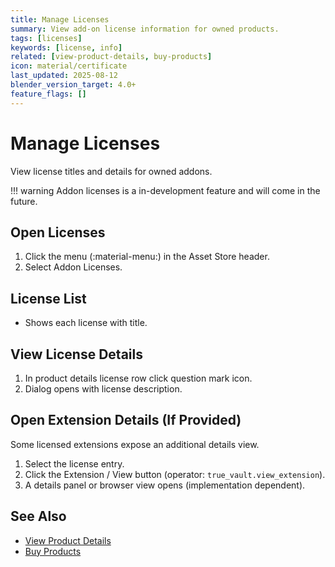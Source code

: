 ```yaml
---
title: Manage Licenses
summary: View add-on license information for owned products.
tags: [licenses]
keywords: [license, info]
related: [view-product-details, buy-products]
icon: material/certificate
last_updated: 2025-08-12
blender_version_target: 4.0+
feature_flags: []
---
```


# Manage Licenses

View license titles and details for owned addons.

!!! warning
    Addon licenses is a in-development feature and will come in the future.

## Open Licenses
1. Click the menu (:material-menu:) in the Asset Store header.
2. Select Addon Licenses.

## License List
- Shows each license with title.

## View License Details
1. In product details license row click question mark icon.
2. Dialog opens with license description.

## Open Extension Details (If Provided)
Some licensed extensions expose an additional details view.
1. Select the license entry.
2. Click the Extension / View button (operator: `true_vault.view_extension`).
3. A details panel or browser view opens (implementation dependent).

## See Also
- [View Product Details](view-product-details.md)
- [Buy Products](buy-products.md)
